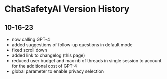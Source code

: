 # ChatSafetyAI Version History

## 10-16-23
- now calling GPT-4
- added suggestions of follow-up questions in default mode
- fixed scroll down
- added link to changelog (this page)
- reduced user budget and max nb of threads in single session to account for the additional cost of GPT-4
- global parameter to enable privacy selection
